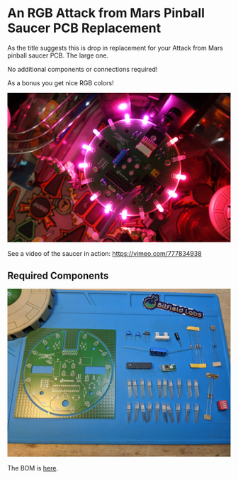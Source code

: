 # An RGB Attack from Mars Pinball Saucer PCB Replacement
As the title suggests this is drop in replacement for your Attack from Mars pinball saucer PCB. The large one.

No additional components or connections required!

As a bonus you get nice RGB colors!

![mounted pcb](https://github.com/bitfieldlabs/afm_saucer/blob/master/pictures/pcb_mounted.JPG)

See a video of the saucer in action: https://vimeo.com/777834938

## Required Components
![components](https://github.com/bitfieldlabs/afm_saucer/blob/master/pictures/components.jpg)

The BOM is [here](https://github.com/bitfieldlabs/afm_saucer/blob/master/afm_saucer_pcb/afm_saucer/afm_saucer_bom.csv).
